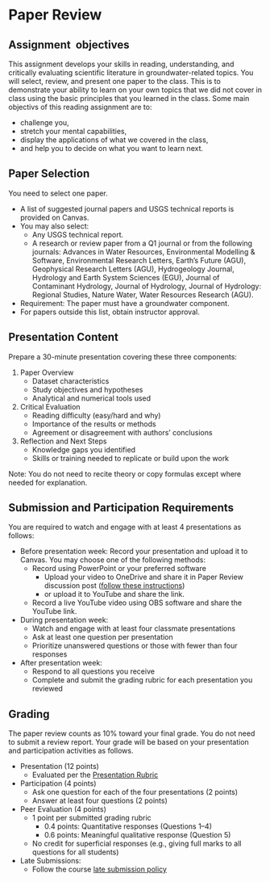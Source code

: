 # Paper Review

## Assignment  objectives

This assignment develops your skills in reading, understanding, and critically evaluating scientific literature in groundwater-related topics. You will select, review, and present one paper to the class. This is to demonstrate your ability to  learn on your own topics that we did not cover in class using the basic principles that you learned in the class. Some main objectivs of this reading assignment are to: 
- challenge you,
- stretch your mental capabilities,
- display the applications of what we covered in the class,
- and help you to decide on what you want to learn next.

## Paper Selection

You need to select one paper. 
- A list of suggested journal papers and USGS technical reports is provided on Canvas.
- You may also select:
  - Any USGS technical report.
  - A research or review paper from a Q1 journal or from the following journals: Advances in Water Resources, Environmental Modelling & Software, Environmental Research Letters, Earth’s Future (AGU), Geophysical Research Letters (AGU), Hydrogeology Journal, Hydrology and Earth System Sciences (EGU), Journal of Contaminant Hydrology, Journal of Hydrology, Journal of Hydrology: Regional Studies, Nature Water, Water Resources Research (AGU).
- Requirement: The paper must have a groundwater component.
- For papers outside this list, obtain instructor approval.

## Presentation Content
Prepare a 30-minute presentation covering these three components:
1. Paper Overview
    - Dataset characteristics
    - Study objectives and hypotheses
    - Analytical and numerical tools used
2. Critical Evaluation
    - Reading difficulty (easy/hard and why)
    - Importance of the results or methods
    - Agreement or disagreement with authors’ conclusions
3. Reflection and Next Steps
    - Knowledge gaps you identified
    - Skills or training needed to replicate or build upon the work

Note: You do not need to recite theory or copy formulas except where needed for explanation.

## Submission and Participation Requirements
You are required to watch and engage with at least 4 presentations as follows:
- Before presentation week: Record your presentation and upload it to Canvas. You may choose one of the following methods:
  - Record using PowerPoint or your preferred software
    - Upload your video to OneDrive and share it in Paper Review discussion post ([follow these instructions](https://github.com/aselshall/gwh/blob/main/hw/How%20to%20Upload%20a%20Video%20to%20OneDrive.docx))
    - or upload it to YouTube and share the link.
  - Record a live YouTube video using OBS software and share the YouTube link.
- During presentation week:
  - Watch and engage with at least four classmate presentations
  - Ask at least one question per presentation
  - Prioritize unanswered questions or those with fewer than four responses
- After presentation week:
  - Respond to all questions you receive
  - Complete and submit the grading rubric for each presentation you reviewed

## Grading 

The paper review counts as 10% toward your final grade. You do not need to submit a review report. Your grade will be based on your presentation and participation activities as follows. 
- Presentation (12 points)
  - Evaluated per the [Presentation Rubric](https://github.com/aselshall/gwh/blob/main/hw/Presentation%20Rubric.docx)
- Participation (4 points)
  - Ask one question for each of the four presentations (2 points)
  - Answer at least four questions (2 points)
- Peer Evaluation (4 points)
  - 1 point per submitted grading rubric
    - 0.4 points: Quantitative responses (Questions 1–4)
    - 0.6 points: Meaningful qualitative response (Question 5)
  - No credit for superficial responses (e.g., giving full marks to all questions for all students)
- Late Submissions:
  - Follow the course [late submission policy](https://aselshall.github.io/gwh/#late-homework-policy)
